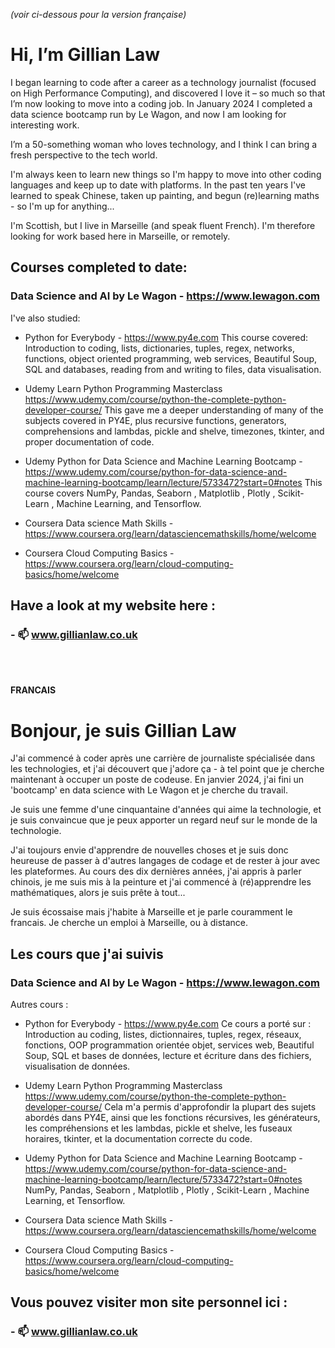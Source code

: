 _(voir ci-dessous pour la version française)_

# Hi, I’m Gillian Law

I began learning to code after a career as a technology journalist (focused on High Performance Computing), and discovered I love it – so much so that I’m now looking to move into a coding job. In January 2024 I completed a data science bootcamp run by Le Wagon, and now I am looking for interesting work.

I’m a 50-something woman who loves technology, and I think I can bring a fresh perspective to the tech world. 

I'm always keen to learn new things so I'm happy to move into other coding languages and keep up to date with platforms. In the past ten years I've learned to speak Chinese, taken up painting, and begun (re)learning maths - so I'm up for anything...

I'm Scottish, but I live in Marseille (and speak fluent French). I'm therefore looking for work based here in Marseille, or remotely. 


## Courses completed to date:

### Data Science and AI by Le Wagon - https://www.lewagon.com

I've also studied:

- Python for Everybody - https://www.py4e.com This course covered: Introduction to coding, lists, dictionaries, tuples, regex, networks, functions, object oriented programming, web services, Beautiful Soup, SQL and databases, reading from and writing to files, data visualisation.

- Udemy Learn Python Programming Masterclass https://www.udemy.com/course/python-the-complete-python-developer-course/  This gave me a deeper understanding of many of the subjects covered in PY4E, plus recursive functions, generators, comprehensions and lambdas, pickle and shelve, timezones, tkinter, and proper documentation of code.

- Udemy Python for Data Science and Machine Learning Bootcamp - https://www.udemy.com/course/python-for-data-science-and-machine-learning-bootcamp/learn/lecture/5733472?start=0#notes This course covers NumPy, Pandas, Seaborn , Matplotlib , Plotly , Scikit-Learn , Machine Learning, and Tensorflow.

- Coursera Data science Math Skills - https://www.coursera.org/learn/datasciencemathskills/home/welcome

- Coursera Cloud Computing Basics - https://www.coursera.org/learn/cloud-computing-basics/home/welcome

## Have a look at my website here :

### - 📫 www.gillianlaw.co.uk

<br>
<br>


**FRANCAIS**

# Bonjour, je suis Gillian Law

J'ai commencé à coder après une carrière de journaliste spécialisée dans les technologies, et j'ai découvert que j'adore ça - à tel point que je cherche maintenant à occuper un poste de codeuse. En janvier 2024, j'ai fini un 'bootcamp' en data science with Le Wagon et je cherche du travail.

Je suis une femme d'une cinquantaine d'années qui aime la technologie, et je suis convaincue que je peux apporter un regard neuf sur le monde de la technologie. 

J'ai toujours envie d'apprendre de nouvelles choses et je suis donc heureuse de passer à d'autres langages de codage et de rester à jour avec les plateformes. Au cours des dix dernières années, j'ai appris à parler chinois, je me suis mis à la peinture et j'ai commencé à (ré)apprendre les mathématiques, alors je suis prête à tout...

Je suis écossaise mais j'habite à Marseille et je parle couramment le francais. Je cherche un emploi à Marseille, ou à distance.

## Les cours que j'ai suivis

### Data Science and AI by Le Wagon - https://www.lewagon.com

Autres cours :

- Python for Everybody - https://www.py4e.com Ce cours a porté sur : Introduction au coding, listes, dictionnaires, tuples, regex, réseaux, fonctions, OOP programmation orientée objet, services web, Beautiful Soup, SQL et bases de données, lecture et écriture dans des fichiers, visualisation de données.

- Udemy Learn Python Programming Masterclass https://www.udemy.com/course/python-the-complete-python-developer-course/  Cela m'a permis d'approfondir la plupart des sujets abordés dans PY4E, ainsi que les fonctions récursives, les générateurs, les compréhensions et les lambdas, pickle et shelve, les fuseaux horaires, tkinter, et la documentation correcte du code.

- Udemy Python for Data Science and Machine Learning Bootcamp - https://www.udemy.com/course/python-for-data-science-and-machine-learning-bootcamp/learn/lecture/5733472?start=0#notes NumPy, Pandas, Seaborn , Matplotlib , Plotly , Scikit-Learn , Machine Learning, et Tensorflow.

- Coursera Data science Math Skills - https://www.coursera.org/learn/datasciencemathskills/home/welcome

- Coursera Cloud Computing Basics - https://www.coursera.org/learn/cloud-computing-basics/home/welcome

## Vous pouvez visiter mon site personnel ici :

### - 📫 www.gillianlaw.co.uk
<!---
GillianLaw/GillianLaw is a ✨ special ✨ repository because its `README.md` (this file) appears on your GitHub profile.
You can click the Preview link to take a look at your changes.
--->
